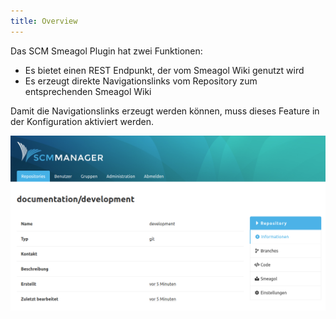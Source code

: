 ```yaml
---
title: Overview
---
```

Das SCM Smeagol Plugin hat zwei Funktionen:

- Es bietet einen REST Endpunkt, der vom Smeagol Wiki genutzt wird
- Es erzeugt direkte Navigationslinks vom Repository zum entsprechenden Smeagol Wiki

Damit die Navigationslinks erzeugt werden können, muss dieses Feature in der Konfiguration aktiviert werden.

![Repository with smeagol link](assets/repository_with_smeagol_link.png)

